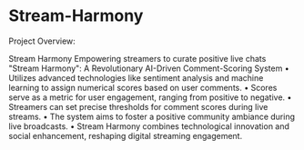 # Stream-Harmony

Project Overview: 
 
Stream Harmony Empowering streamers to curate positive live chats 
"Stream Harmony": A Revolutionary AI-Driven Comment-Scoring System 
• Utilizes advanced technologies like sentiment analysis and machine learning to assign 
numerical scores based on user comments. 
• Scores serve as a metric for user engagement, ranging from positive to negative. 
• Streamers can set precise thresholds for comment scores during live streams. 
• The system aims to foster a positive community ambiance during live broadcasts. 
• Stream Harmony combines technological innovation and social enhancement, reshaping 
digital streaming engagement.
